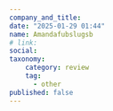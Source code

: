```yaml
---
company_and_title: 
date: "2025-01-29 01:44"
name: Amandafubslugsb
# link:
social: 
taxonomy:
    category: review
    tag:
      - other
published: false
---
```



